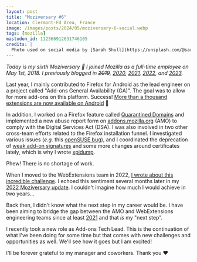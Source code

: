 ```yaml
---
layout: post
title: "Moziversary #6"
location: Clermont-Fd Area, France
image: /images/posts/2024/05/moziversary-6-social.webp
tags: [mozilla]
mastodon_id: 112366912631746105
credits: |
  Photo used on social media by [Sarah Shull](https://unsplash.com/@sarahshull).
---
```


_Today is my sixth Moziversary 🎂 I joined Mozilla as a full-time employee on
May 1st, 2018. I previously blogged in ~~2019~~, [2020][], [2021][], [2022][],
and [2023][]._

Last year, I mainly contributed to Firefox for Android as the lead engineer on a
project called "Add-ons General Availability (GA)". The goal was to allow for
more add-ons on this platform. Success! [More than a thousand extensions are now
available on Android][amo-android] 🎉

In addition, I worked on a Firefox feature called [Quarantined Domains][] and
implemented a new abuse report form on [addons.mozilla.org][] (AMO) to comply
with the Digital Services Act (DSA). I was also involved in two other cross-team
efforts related to the Firefox installation funnel. I investigated various
issues (_e.g._ this [openSUSE bug][suse]), and I coordinated the deprecation of
[weak add-on signatures][weak-sig] and some more changes around certificates
lately, which is why I wrote [xpidump][].

Phew! There is no shortage of work.

When I moved to the WebExtensions team in 2022, [I wrote about this incredible
challenge][new-team]. I echoed this sentiment several months later in my [2022
Moziversary update][2022]. I couldn't imagine how much I would achieve in two
years...

Back then, I didn't know what the next step in my career would be. I have been
aiming to bridge the gap between the AMO and WebExtensions engineering teams
since at least [2021][] and that _is_ my "next step".

I recently took a new role as Add-ons Tech Lead. This is the continuation of
what I've been doing for some time but that comes with new challenges and
opportunities as well. We'll see how it goes but I am excited!

I'll be forever grateful to my manager and coworkers. Thank you ❤️

[2020]: /2020/05/01/moziversary-2/
[2021]: /2021/05/01/moziversary-3/
[2022]: /2022/05/01/moziversary-4/
[2023]: /2023/05/01/moziversary-5/
[new-team]: /2022/01/25/new-team-mozilla/
[xpidump]: /xpidump/
[quarantined domains]: https://support.mozilla.org/kb/quarantined-domains
[addons.mozilla.org]: https://addons.mozilla.org/
[amo-android]: https://addons.mozilla.org/android/
[suse]: https://bugzilla.opensuse.org/show_bug.cgi?id=1221531#c22
[weak-sig]: https://discourse.mozilla.org/t/upgraded-add-on-signatures/129599
